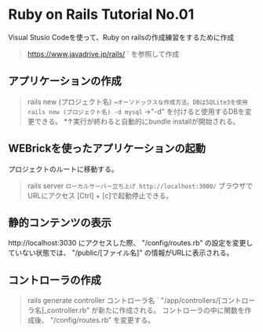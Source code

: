 # Ruby on Rails Tutorial No.01
Visual Stusio Codeを使って、Ruby on railsの作成練習をするために作成
> https://www.javadrive.jp/rails/ `
を参照して作成

## アプリケーションの作成
>rails new (プロジェクト名) `
→オーソドックスな作成方法。DBはSQLite3を使用
>rails new (プロジェクト名) -d mysql `
→"-d" を付けると使用するDBを変更できる。
*↑実行が終わると自動的にbundle installが開始される。

## WEBrickを使ったアプリケーションの起動
プロジェクトのルートに移動する。
>rails server `
ローカルサーバー立ち上げ
>http://localhost:3000/ `
ブラウザでURLにアクセス
[Ctrl] + [c]で起動停止できる。

## 静的コンテンツの表示
http://localhost:3030 にアクセスした際、 "/config/routes.rb" の設定を変更していない状態では、 "/public/[ファイル名]" の情報がURLに表示される。

## コントローラの作成
> rails generate controller コントローラ名 `
"/app/controllers/[コントローラ名]_controller.rb" が新たに作成される。
コントローラの中に関数を作成後、 "/config/routes.rb" を変更する。